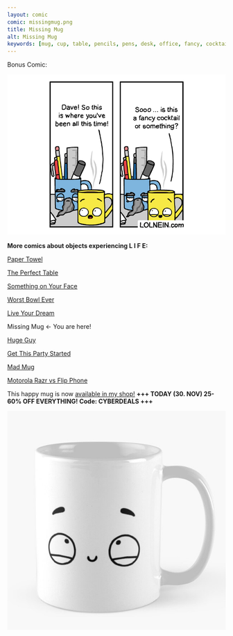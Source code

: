 ```yaml
---
layout: comic
comic: missingmug.png
title: Missing Mug
alt: Missing Mug
keywords: [mug, cup, table, pencils, pens, desk, office, fancy, cocktail, supplies, coffee, missing, dave]
---
```


Bonus Comic:

![Missing Mug Bonus](/images/missingmug_bonus.png)


__More comics about objects experiencing L I F E:__

[Paper Towel](https://lolnein.com/2017/04/25/papertowel/)

[The Perfect Table](https://lolnein.com/2017/04/30/theperfecttable/)

[Something on Your Face](https://lolnein.com/2017/05/07/somethingonyourface/)

[Worst Bowl Ever](https://lolnein.com/2018/08/02/worstbowlever/)

[Live Your Dream](https://lolnein.com/2018/09/14/liveyourdream/)

Missing Mug <- You are here!

[Huge Guy](https://lolnein.com/2019/09/16/hugeguy/)

[Get This Party Started](https://lolnein.com/2019/09/30/getthispartystarted/)

[Mad Mug](https://lolnein.com/2019/11/11/madmug/)

[Motorola Razr vs Flip Phone](https://lolnein.com/2019/11/16/motorolarazrvsflipphone/)


This happy mug is now [available in my shop!](https://www.redbubble.com/people/LOLNEIN/shop) __+++ TODAY (30. NOV) 25-60% OFF EVERYTHING! Code: CYBERDEALS +++__

[![Happy Mug](/images/happymug.jpg)](https://www.redbubble.com/people/lolnein/works/42532538-curious-face?p=mug&style=standard)

